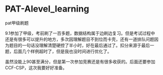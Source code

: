 # PAT-Alevel_learning
 pat甲级刷题

9.1参加了甲级，考前刷了一百多题，数据结构属于边刷边复习。但是考试过程中还是有很多可以提升的地方，多次因理解题目不到位而卡壳，还有一道排队问题因为题目的一句话没理解清楚硬控了半小时，好在最后通过了。扣分来源于最后一题，后面几个样例超时了，但是我也没时间进行优化了。

虽然没能上90甚至满分，但是第一次参加竞赛还是有很多收获的。后面还要参加CCF-CSP，这次我要好好准备。
